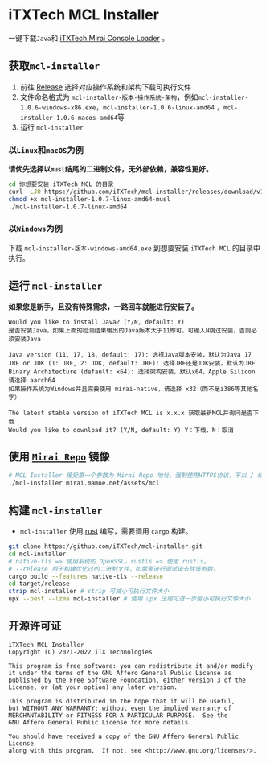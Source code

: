 # iTXTech MCL Installer

一键下载`Java`和 [iTXTech Mirai Console Loader](https://github.com/iTXTech/mirai-console-loader) 。

## 获取`mcl-installer`

1. 前往 [Release](https://github.com/iTXTech/mcl-installer/releases) 选择对应操作系统和架构下载可执行文件
2. 文件命名格式为 `mcl-installer-版本-操作系统-架构`，例如`mcl-installer-1.0.6-windows-x86.exe`，`mcl-installer-1.0.6-linux-amd64`
   ，`mcl-installer-1.0.6-macos-amd64`等
2. 运行 `mcl-installer`

### 以`Linux`和`macOS`为例

**请优先选择以`musl`结尾的二进制文件，无外部依赖，兼容性更好。**

```bash
cd 你想要安装 iTXTech MCL 的目录
curl -LJO https://github.com/iTXTech/mcl-installer/releases/download/v1.0.7/mcl-installer-1.0.7-linux-amd64-musl # 如果是macOS，就将链接中的 linux 修改为 macos
chmod +x mcl-installer-1.0.7-linux-amd64-musl
./mcl-installer-1.0.7-linux-amd64
```

### 以`Windows`为例

下载 `mcl-installer-版本-windows-amd64.exe` 到想要安装 `iTXTech MCL` 的目录中执行。

## 运行 `mcl-installer`

**如果您是新手，且没有特殊需求，一路回车就能进行安装了。**

```
Would you like to install Java? (Y/N, default: Y)
是否安装Java，如果上面的检测结果输出的Java版本大于11即可，可输入N跳过安装，否则必须安装Java

Java version (11, 17, 18, default: 17): 选择Java版本安装，默认为Java 17
JRE or JDK (1: JRE, 2: JDK, default: JRE): 选择JRE还是JDK安装，默认为JRE
Binary Architecture (default: x64): 选择架构安装，默认x64，Apple Silicon 请选择 aarch64
如果操作系统为Windows并且需要使用 mirai-native，请选择 x32（而不是i386等其他名字）

The latest stable version of iTXTech MCL is x.x.x 获取最新MCL并询问是否下载
Would you like to download it? (Y/N, default: Y) Y：下载，N：取消
```

## 使用 [`Mirai Repo`](https://github.com/project-mirai/mirai-repo-mirror) 镜像

```bash
# MCL Installer 接受第一个参数为 Mirai Repo 地址，强制使用HTTPS协议，不以 / 结尾
./mcl-installer mirai.mamoe.net/assets/mcl
```

## 构建 `mcl-installer`

* `mcl-installer` 使用 [rust](https://www.rust-lang.org/) 编写，需要调用 `cargo` 构建。

```bash
git clone https://github.com/iTXTech/mcl-installer.git
cd mcl-installer
# native-tls => 使用系统的 OpenSSL，rustls => 使用 rustls。
# --release 用于构建优化过的二进制文件，如需要进行调试请去除该参数。
cargo build --features native-tls --release
cd target/release
strip mcl-installer # strip 可减小可执行文件大小
upx --best --lzma mcl-installer # 使用 upx 压缩可进一步缩小可执行文件大小
```

## 开源许可证

    iTXTech MCL Installer
    Copyright (C) 2021-2022 iTX Technologies

    This program is free software: you can redistribute it and/or modify
    it under the terms of the GNU Affero General Public License as
    published by the Free Software Foundation, either version 3 of the
    License, or (at your option) any later version.

    This program is distributed in the hope that it will be useful,
    but WITHOUT ANY WARRANTY; without even the implied warranty of
    MERCHANTABILITY or FITNESS FOR A PARTICULAR PURPOSE.  See the
    GNU Affero General Public License for more details.

    You should have received a copy of the GNU Affero General Public License
    along with this program.  If not, see <http://www.gnu.org/licenses/>.

